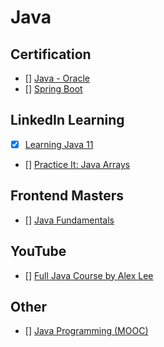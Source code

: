 # Java

## Certification

- [] [Java - Oracle](https://education.oracle.com/learning-explorer)
- [] [Spring Boot](https://spring.academy/courses/building-a-rest-api-with-spring-boot/)

## LinkedIn Learning

- [x] [Learning Java 11](https://www.linkedin.com/learning/learning-java-11)
- [] [Practice It: Java Arrays](https://www.linkedin.com/learning/practice-it-java-arrays)

## Frontend Masters

- [] [Java Fundamentals](https://frontendmasters.com/courses/java/)

## YouTube

- [] [Full Java Course by Alex Lee](https://www.youtube.com/playlist?list=PL59LTecnGM1NRUyune3SxzZlYpZezK-oQ)

## Other

- [] [Java Programming (MOOC)](https://java-programming.mooc.fi/)
